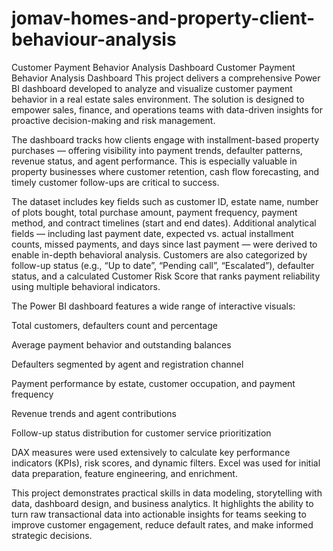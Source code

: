 # jomav-homes-and-property-client-behaviour-analysis
Customer Payment Behavior Analysis Dashboard
Customer Payment Behavior Analysis Dashboard
This project delivers a comprehensive Power BI dashboard developed to analyze and visualize customer payment behavior in a real estate sales environment. The solution is designed to empower sales, finance, and operations teams with data-driven insights for proactive decision-making and risk management.

The dashboard tracks how clients engage with installment-based property purchases — offering visibility into payment trends, defaulter patterns, revenue status, and agent performance. This is especially valuable in property businesses where customer retention, cash flow forecasting, and timely customer follow-ups are critical to success.

The dataset includes key fields such as customer ID, estate name, number of plots bought, total purchase amount, payment frequency, payment method, and contract timelines (start and end dates). Additional analytical fields — including last payment date, expected vs. actual installment counts, missed payments, and days since last payment — were derived to enable in-depth behavioral analysis. Customers are also categorized by follow-up status (e.g., “Up to date”, “Pending call”, “Escalated”), defaulter status, and a calculated Customer Risk Score that ranks payment reliability using multiple behavioral indicators.

The Power BI dashboard features a wide range of interactive visuals:

Total customers, defaulters count and percentage

Average payment behavior and outstanding balances

Defaulters segmented by agent and registration channel

Payment performance by estate, customer occupation, and payment frequency

Revenue trends and agent contributions

Follow-up status distribution for customer service prioritization

DAX measures were used extensively to calculate key performance indicators (KPIs), risk scores, and dynamic filters. Excel was used for initial data preparation, feature engineering, and enrichment.

This project demonstrates practical skills in data modeling, storytelling with data, dashboard design, and business analytics. It highlights the ability to turn raw transactional data into actionable insights for teams seeking to improve customer engagement, reduce default rates, and make informed strategic decisions.
